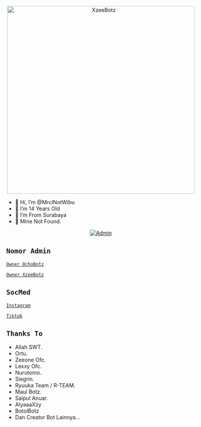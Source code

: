 <p align="center">
<img src="https://telegra.ph/file/0c948e309cc07fb7f3cfa.jpg" alt="XzeeBotz" width="500"/>

- 👋 Hi, I’m @MrclNotWibu
- 👀 I’m 14 Years Old
- 🌱 I’m From Surabaya
- 💞️ Mine Not Found.

<p align="center">
<a href="https://wa.me/+6281381685954"><img title="Admin" src="https://img.shields.io/badge/Admin-XzeeBotz-green.svg?style=for-the-badge&logo=whatsapp"></a>

## `Nomor Admin`

[ `Owner OchoBotz` ](https://wa.me/+6282232806698)

[ `Owner XzeeBotz` ](https://wa.me/+6281381685954)

## `SocMed`

[ `Instagram` ](https://instagram.com/@achel.haid_)

[ `Tiktok` ](https://tiktok.com/@achel.haid)

## `Thanks To`

- Allah SWT.
- Ortu.
- Zeeone Ofc.
- Lexxy Ofc.
- Nurutomo.
- Siegrin.
- Ryuuka Team / R-TEAM.
- Maul Botz.
- Saipul Anuar.
- AlyaaaXzy
- BotolBotz
- Dan Creator Bot Lainnya...

